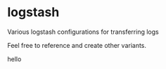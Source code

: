 # logstash
Various logstash configurations for transferring logs

Feel free to reference and create other variants.

hello

